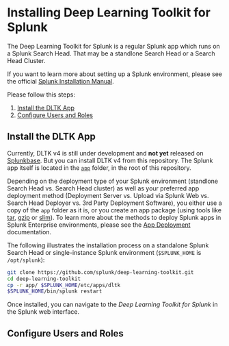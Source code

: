 # Installing Deep Learning Toolkit for Splunk

The Deep Learning Toolkit for Splunk is a regular Splunk app which runs on a Splunk Search Head. That may be a standlone Search Head or a Search Head Cluster.

If you want to learn more about setting up a Splunk environment, please see the official [Splunk Installation Manual](https://docs.splunk.com/Documentation/Splunk/latest/Installation).

Please follow this steps:

1. [Install the DLTK App](#install-the-app)
2. [Configure Users and Roles](#configure-users-and-roles)

## Install the DLTK App

Currently, DLTK v4 is still under development and **not yet** released on [Splunkbase](https://splunkbase.splunk.com/). But you can install DLTK v4 from this repository. The Splunk app itself is located in the [`app`](../../app/) folder, in the root of this repository.

Depending on the deployment type of your Splunk environment (standlone Search Head vs. Search Head cluster) as well as your preferred app deployment method (Deployment Server vs. Upload via Splunk Web vs. Search Head Deployer vs. 3rd Party Deployment Software), you either use a copy of the `app` folder as it is, or you create an app package (using tools like [tar](https://en.wikipedia.org/wiki/Tar_(computing)), [gzip](https://en.wikipedia.org/wiki/Gzip) or [slim]( https://dev.splunk.com/enterprise/docs/releaseapps/packagingtoolkit/pkgtoolkitref/packagingtoolkitcli#slim-package)). To learn more about the methods to deploy Splunk apps in Splunk Enterprise environments, please see the [App Deployment](https://docs.splunk.com/Documentation/Splunk/latest/Admin/Deployappsandadd-ons) documentation.

The following illustrates the installation process on a standalone Splunk Search Head or single-instance Splunk environment (`$SPLUNK_HOME` is `/opt/splunk`):

```bash
git clone https://github.com/splunk/deep-learning-toolkit.git
cd deep-learning-toolkit
cp -r app/ $SPLUNK_HOME/etc/apps/dltk
$SPLUNK_HOME/bin/splunk restart
```

Once installed, you can navigate to the *Deep Learning Toolkit for Splunk* in the Splunk web interface.

## Configure Users and Roles
